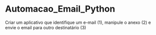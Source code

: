 # Automacao_Email_Python
Criar um aplicativo que identifique um e-mail (1), manipule o anexo (2) e envie o email para outro destinatário (3)
